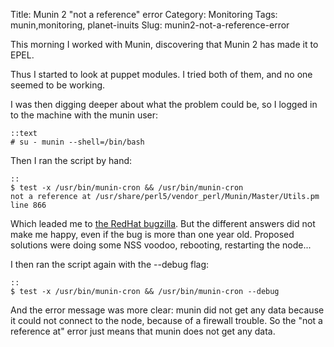Title: Munin 2 "not a reference" error
Category: Monitoring
Tags: munin,monitoring, planet-inuits
Slug: munin2-not-a-reference-error

This morning I worked with Munin, discovering that Munin 2 has made it to EPEL.

Thus I started to look at puppet modules. I tried both of them, and no one seemed to be working.

I was then digging deeper about what the problem could be, so I logged in to the machine with the munin user:

    ::text
    # su - munin --shell=/bin/bash

Then I ran the script by hand:

    ::
    $ test -x /usr/bin/munin-cron && /usr/bin/munin-cron
    not a reference at /usr/share/perl5/vendor_perl/Munin/Master/Utils.pm line 866

Which leaded me to [the RedHat bugzilla](https://bugzilla.redhat.com/show_bug.cgi?id=955902). But the different answers did not make me happy, even if the bug is more than one year old. Proposed solutions were doing some NSS voodoo, rebooting, restarting the node...

I then ran the script again with the --debug flag:

    ::
    $ test -x /usr/bin/munin-cron && /usr/bin/munin-cron --debug

And the error message was more clear: munin did not get any data because it could not connect to the node, because of a firewall trouble. So the "not a reference at" error just means that munin does not get any data.
